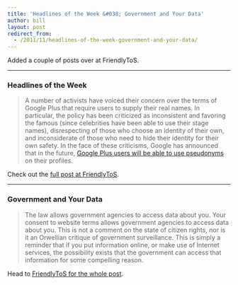 ```yaml
---
title: 'Headlines of the Week &#038; Government and Your Data'
author: bill
layout: post
redirect_from:
  - /2011/11/headlines-of-the-week-government-and-your-data/
---
```

Added a couple of posts over at FriendlyToS.

* * *

### Headlines of the Week

> A number of activists have voiced their concern over the terms of Google Plus
> that require users to supply their real names. In particular, the policy has
> been criticized as inconsistent and favoring the famous (since celebrities
> have been able to use their stage names), disrespecting of those who choose
> an identity of their own, and inconsiderate of those who need to hide their
> identity for their own safety. In the face of these criticisms, Google has
> announced that in the future, [Google Plus users will be able to use pseudonyms][1]
> on their profiles.

Check out the [full post at FriendlyToS][2].

* * *

### Government and Your Data

> The law allows government agencies to access data about you. Your consent to
> website terms allows government agencies to access data about you. This is
> not a comment on the state of citizen rights, nor is it an Orwellian critique
> of government surveillance. This is simply a reminder that if you put
> information online, or make use of Internet services, the possibility exists
> that the government can access that information for some compelling reason.

Head to [FriendlyToS for the whole post](http://blog.friendlytos.org/?p=54).

 [1]: http://arstechnica.com/tech-policy/news/2011/10/google-shifts-stance-on-google-anonymity-will-support-pseudonyms.ars
 [2]: http://blog.friendlytos.org/?p=47
